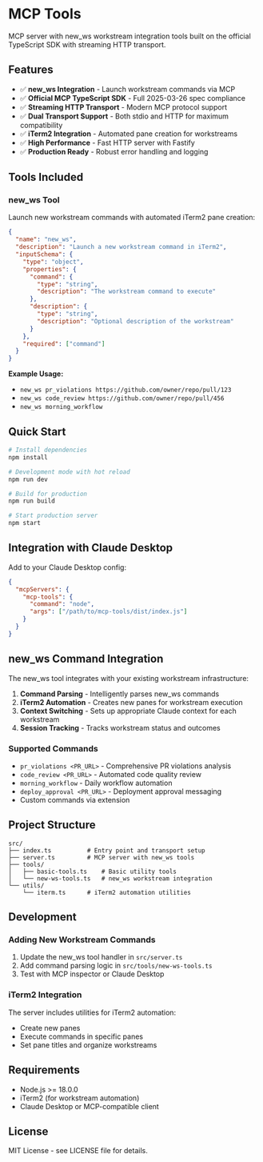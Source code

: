 # MCP Tools

MCP server with new_ws workstream integration tools built on the official TypeScript SDK with streaming HTTP transport.

## Features

- ✅ **new_ws Integration** - Launch workstream commands via MCP
- ✅ **Official MCP TypeScript SDK** - Full 2025-03-26 spec compliance
- ✅ **Streaming HTTP Transport** - Modern MCP protocol support
- ✅ **Dual Transport Support** - Both stdio and HTTP for maximum compatibility  
- ✅ **iTerm2 Integration** - Automated pane creation for workstreams
- ✅ **High Performance** - Fast HTTP server with Fastify
- ✅ **Production Ready** - Robust error handling and logging

## Tools Included

### new_ws Tool
Launch new workstream commands with automated iTerm2 pane creation:

```json
{
  "name": "new_ws",
  "description": "Launch a new workstream command in iTerm2",
  "inputSchema": {
    "type": "object",
    "properties": {
      "command": {
        "type": "string", 
        "description": "The workstream command to execute"
      },
      "description": {
        "type": "string",
        "description": "Optional description of the workstream"
      }
    },
    "required": ["command"]
  }
}
```

**Example Usage:**
- `new_ws pr_violations https://github.com/owner/repo/pull/123`
- `new_ws code_review https://github.com/owner/repo/pull/456`
- `new_ws morning_workflow`

## Quick Start

```bash
# Install dependencies
npm install

# Development mode with hot reload
npm run dev

# Build for production
npm run build

# Start production server
npm start
```

## Integration with Claude Desktop

Add to your Claude Desktop config:

```json
{
  "mcpServers": {
    "mcp-tools": {
      "command": "node",
      "args": ["/path/to/mcp-tools/dist/index.js"]
    }
  }
}
```

## new_ws Command Integration

The new_ws tool integrates with your existing workstream infrastructure:

1. **Command Parsing** - Intelligently parses new_ws commands
2. **iTerm2 Automation** - Creates new panes for workstream execution
3. **Context Switching** - Sets up appropriate Claude context for each workstream
4. **Session Tracking** - Tracks workstream status and outcomes

### Supported Commands

- `pr_violations <PR_URL>` - Comprehensive PR violations analysis
- `code_review <PR_URL>` - Automated code quality review  
- `morning_workflow` - Daily workflow automation
- `deploy_approval <PR_URL>` - Deployment approval messaging
- Custom commands via extension

## Project Structure

```
src/
├── index.ts          # Entry point and transport setup
├── server.ts         # MCP server with new_ws tools
├── tools/
│   ├── basic-tools.ts    # Basic utility tools
│   └── new-ws-tools.ts   # new_ws workstream integration
└── utils/
    └── iterm.ts      # iTerm2 automation utilities
```

## Development

### Adding New Workstream Commands

1. Update the new_ws tool handler in `src/server.ts`
2. Add command parsing logic in `src/tools/new-ws-tools.ts`
3. Test with MCP inspector or Claude Desktop

### iTerm2 Integration

The server includes utilities for iTerm2 automation:
- Create new panes
- Execute commands in specific panes
- Set pane titles and organize workstreams

## Requirements

- Node.js >= 18.0.0
- iTerm2 (for workstream automation)
- Claude Desktop or MCP-compatible client

## License

MIT License - see LICENSE file for details.